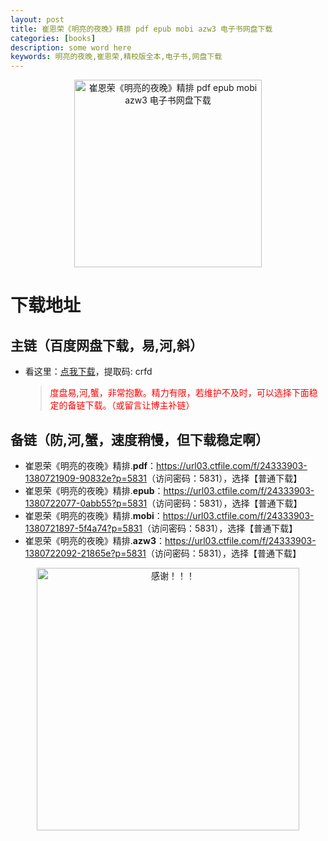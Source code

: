 ```yaml
---
layout: post
title: 崔恩荣《明亮的夜晚》精排 pdf epub mobi azw3 电子书网盘下载
categories: [books]
description: some word here
keywords: 明亮的夜晚,崔恩荣,精校版全本,电子书,网盘下载
---
```


<div align="center"><img src="https://qweree.cn/wp-content/uploads/2024/10/min-liang-de-ye-wan-tuya.jpg" alt="崔恩荣《明亮的夜晚》精排 pdf epub mobi azw3 电子书网盘下载" width="300px" height="auto"></div>

# 下载地址

## 主链（百度网盘下载，易,河,斜）

- 看这里：[点我下载](https://pan.baidu.com/s/1iMXUbSbtZQZjDcqDmnWUyw?pwd=crfd)，提取码: crfd

  > <p style="color:red" >度盘易,河,蟹，非常抱歉。精力有限，若维护不及时，可以选择下面稳定的备链下载。（或留言让博主补链）</p>

## 备链（防,河,蟹，速度稍慢，但下载稳定啊）

- 崔恩荣《明亮的夜晚》精排.**pdf**：<https://url03.ctfile.com/f/24333903-1380721909-90832e?p=5831>（访问密码：5831），选择【普通下载】
- 崔恩荣《明亮的夜晚》精排.**epub**：<https://url03.ctfile.com/f/24333903-1380722077-0abb55?p=5831>（访问密码：5831），选择【普通下载】
- 崔恩荣《明亮的夜晚》精排.**mobi**：<https://url03.ctfile.com/f/24333903-1380721897-5f4a74?p=5831>（访问密码：5831），选择【普通下载】
- 崔恩荣《明亮的夜晚》精排.**azw3**：<https://url03.ctfile.com/f/24333903-1380722092-21865e?p=5831>（访问密码：5831），选择【普通下载】

<div align="center"><img src="https://pic.imgdb.cn/item/661246bf68eb935713c7f81c.gif" alt="感谢！！！" width="420px" height="auto"/></div>
